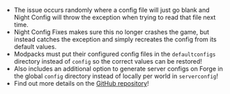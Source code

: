 + The issue occurs randomly where a config file will just go blank and Night Config will throw the exception when trying to read that file next time.
+ Night Config Fixes makes sure this no longer crashes the game, but instead catches the exception and simply recreates the config from its default values.
+ Modpacks must put their configured config files in the `defaultconfigs` directory instead of `config` so the correct values can be restored!
+ Also includes an additional option to generate server configs on Forge in the global `config` directory instead of locally per world in `serverconfig`!
+ Find out more details on the [GitHub repository](https://github.com/Fuzss/nightconfigfixes)!